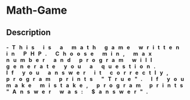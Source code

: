 # Math-Game
<h2>Description</h2>
<h4 style="letter-spacing: 10px!important;">-This is a math game written in PHP. Choose min, max number and program will generate you a question.<br> 
  If you answer it correctly, program prints "True". If you make mistake, program prints "Answer was: $answer".
</h4>

<h2></h2>
<h4></h4>
<h2></h2>
<h4></h4>
<h2></h2>
<h4></h4>
